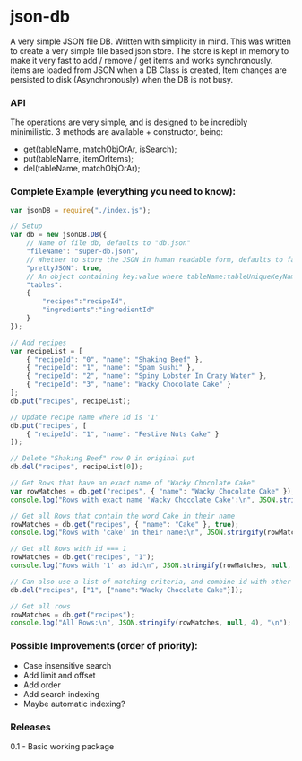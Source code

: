 json-db
=======

A very simple JSON file DB. Written with simplicity in mind. This was written to create a very simple file based json store. The store is kept in memory to make it very fast to add / remove / get items and works synchronously. items are loaded from JSON when a DB Class is created, Item changes are persisted to disk (Asynchronously) when the DB is not busy.

### API

The operations are very simple, and is designed to be incredibly minimilistic.
3 methods are available + constructor, being:
* get(tableName, matchObjOrAr, isSearch);
* put(tableName, itemOrItems);
* del(tableName, matchObjOrAr);

### Complete Example (everything you need to know):
```javascript
var jsonDB = require("./index.js");

// Setup
var db = new jsonDB.DB({
    // Name of file db, defaults to "db.json"
    "fileName": "super-db.json",  
    // Whether to store the JSON in human readable form, defaults to false
    "prettyJSON": true,  
    // An object containing key:value where tableName:tableUniqueKeyName
    "tables": 
    {
        "recipes":"recipeId",
        "ingredients":"ingredientId"
    }  
});

// Add recipes
var recipeList = [
    { "recipeId": "0", "name": "Shaking Beef" },
    { "recipeId": "1", "name": "Spam Sushi" },
    { "recipeId": "2", "name": "Spiny Lobster In Crazy Water" },
    { "recipeId": "3", "name": "Wacky Chocolate Cake" }
];
db.put("recipes", recipeList);

// Update recipe name where id is '1'
db.put("recipes", [
    { "recipeId": "1", "name": "Festive Nuts Cake" }
]);

// Delete "Shaking Beef" row 0 in original put
db.del("recipes", recipeList[0]);

// Get Rows that have an exact name of "Wacky Chocolate Cake"
var rowMatches = db.get("recipes", { "name": "Wacky Chocolate Cake" });
console.log("Rows with exact name 'Wacky Chocolate Cake':\n", JSON.stringify(rowMatches, null, 4), "\n");

// Get all Rows that contain the word Cake in their name
rowMatches = db.get("recipes", { "name": "Cake" }, true);
console.log("Rows with 'cake' in their name:\n", JSON.stringify(rowMatches, null, 4), "\n");

// Get all Rows with id === 1
rowMatches = db.get("recipes", "1");
console.log("Rows with '1' as id:\n", JSON.stringify(rowMatches, null, 4), "\n");

// Can also use a list of matching criteria, and combine id with other custom property names
db.del("recipes", ["1", {"name":"Wacky Chocolate Cake"}]);

// Get all rows
rowMatches = db.get("recipes");
console.log("All Rows:\n", JSON.stringify(rowMatches, null, 4), "\n");
```

### Possible Improvements (order of priority):
* Case insensitive search
* Add limit and offset
* Add order
* Add search indexing
* Maybe automatic indexing?

### Releases
0.1 - Basic working package
